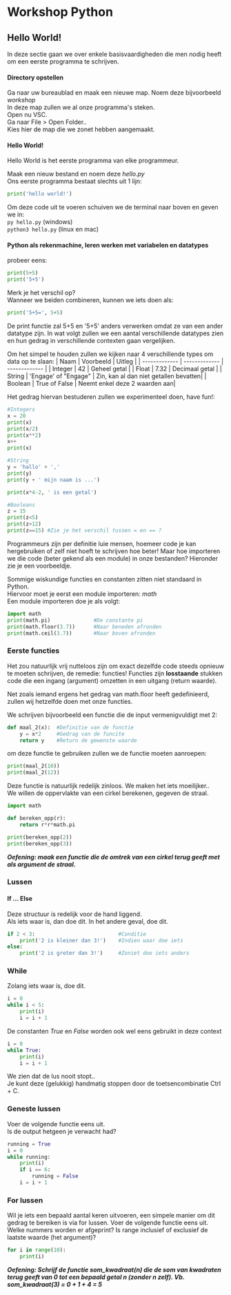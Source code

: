 # Workshop Python

## Hello World!
In deze sectie gaan we over enkele basisvaardigheden die men nodig heeft om een eerste programma te schrijven.

#### Directory opstellen
Ga naar uw bureaublad en maak een nieuwe map. Noem deze bijvoorbeeld *workshop*  
In deze map zullen we al onze programma's steken.  
Open nu VSC.  
Ga naar File > Open Folder..  
Kies hier de map die we zonet hebben aangemaakt.

#### Hello World!
Hello World is het eerste programma van elke programmeur.

Maak een nieuw bestand en noem deze *hello.py*  
Ons eerste programma bestaat slechts uit 1 lijn:  
```python 
print('hello world!')
```  
Om deze code uit te voeren schuiven we de terminal naar boven en geven we in:  
`py hello.py` (windows)  
`python3 hello.py` (linux en mac)

#### Python als rekenmachine, leren werken met variabelen en datatypes
probeer eens:  
```python
print(5+5)
print('5+5')
```
Merk je het verschil op?  
Wanneer we beiden combineren, kunnen we iets doen als:
```python
print('5+5=', 5+5)
```

De print functie zal 5+5 en '5+5' anders verwerken omdat ze van een ander datatype zijn. In wat volgt zullen we een aantal verschillende datatypes zien en hun gedrag
in verschillende contexten gaan vergelijken.

Om het simpel te houden zullen we kijken naar 4 verschillende types om data op te slaan:
| Naam  | Voorbeeld | Uitleg |
| ------------- | ------------- | ------------- |
| Integer  | 42  | Geheel getal |
| Float  | 7.32  | Decimaal getal |
| String | 'Engage' of "Engage" | Zin, kan al dan niet getallen bevatten|
| Boolean | True of False | Neemt enkel deze 2 waarden aan|

Het gedrag hiervan bestuderen zullen we experimenteel doen, have fun!:
```python
#Integers
x = 20
print(x)
print(x/2)
print(x**2)
x++
print(x)

#String
y = 'hallo' + ','
print(y)
print(y + ' mijn naam is ...')

print(x*4-2, ' is een getal')

#Booleans
z = 15
print(z<5)
print(z>12)
print(z==15) #Zie je het verschil tussen = en == ? 

```

Programmeurs zijn per definitie luie mensen, hoemeer code je kan hergebruiken of zelf niet hoeft te schrijven hoe beter! Maar hoe importeren we die code (beter gekend als een module) in onze bestanden? Hieronder zie je een voorbeeldje.

Sommige wiskundige functies en constanten zitten niet standaard in Python.  
Hiervoor moet je eerst een module importeren: *math*  
Een module importeren doe je als volgt:  
```python
import math
print(math.pi)              #De constante pi
print(math.floor(3.7))      #Naar beneden afronden
print(math.ceil(3.7))       #Naar boven afronden
```

### Eerste functies
Het zou natuurlijk vrij nutteloos zijn om exact dezelfde code steeds opnieuw te moeten schrijven, de remedie: functies! Functies zijn **losstaande** stukken code die een ingang (argument) omzetten in een uitgang (return waarde).

Net zoals iemand ergens het gedrag van math.floor heeft gedefinieerd, zullen wij hetzelfde doen met onze functies.

We schrijven bijvoorbeeld een functie die de input vermenigvuldigt met 2:
```python
def maal_2(x):  #Definitie van de functie
    y = x*2     #Gedrag van de funcite
    return y    #Return de gewenste waarde
```
om deze functie te gebruiken zullen we de functie moeten aanroepen:
```python
print(maal_2(10))
print(maal_2(12))
```

Deze functie is natuurlijk redelijk zinloos. We maken het iets moeilijker..  
We willen de oppervlakte van een cirkel berekenen, gegeven de straal.
```python
import math

def bereken_opp(r):
    return r*r*math.pi

print(bereken_opp(2))
print(bereken_opp(3))
```

***Oefening: maak een functie die de omtrek van een cirkel terug geeft met als argument de straal.***

### Lussen

#### If ... Else
Deze structuur is redelijk voor de hand liggend.  
Als iets waar is, dan doe dit. In het andere geval, doe dit.
```python
if 2 < 3:                           #Conditie
    print('2 is kleiner dan 3!')    #Indien waar doe iets
else:
    print('2 is groter dan 3!')     #Zoniet doe iets anders
```

### While
Zolang iets waar is, doe dit.
```python
i = 0
while i < 5:
    print(i)
    i = i + 1 
```

De constanten *True* en *False* worden ook wel eens gebruikt in deze context
```python
i = 0
while True:
    print(i)
    i = i + 1
```
We zien dat de lus nooit stopt..  
Je kunt deze (gelukkig) handmatig stoppen door de toetsencombinatie Ctrl + C.

### Geneste lussen
Voer de volgende functie eens uit.  
Is de output hetgeen je verwacht had?
```python
running = True
i = 0
while running:
    print(i)
    if i == 6:
        running = False
    i = i + 1
```
### For lussen
Wil je iets een bepaald aantal keren uitvoeren, een simpele manier om dit gedrag te bereiken is via for lussen.
Voer de volgende functie eens uit. Welke nummers worden er afgeprint? Is range inclusief of exclusief de laatste waarde (het argument)? 
```python
for i in range(10):
    print(i)
```

***Oefening: Schrijf de functie som_kwadraat(n) die de som van kwadraten terug geeft van 0 tot een bepaald getal n (zonder n zelf). Vb. som_kwadraat(3) = 0 + 1 + 4 = 5***
